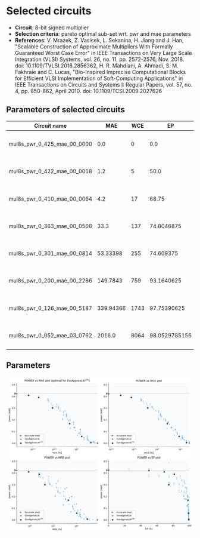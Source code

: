 
Selected circuits
===================
 - **Circuit**: 8-bit signed multiplier
 - **Selection criteria**: pareto optimal sub-set wrt. pwr and mae parameters
 - **References**: V. Mrazek, Z. Vasicek, L. Sekanina, H. Jiang and J. Han, "Scalable Construction of Approximate Multipliers With Formally Guaranteed Worst Case Error" in IEEE Transactions on Very Large Scale Integration (VLSI) Systems, vol. 26, no. 11, pp. 2572-2576, Nov. 2018. doi: 10.1109/TVLSI.2018.2856362, H. R. Mahdiani, A. Ahmadi, S. M. Fakhraie and C. Lucas, "Bio-Inspired Imprecise Computational Blocks for Efficient VLSI Implementation of Soft-Computing Applications" in IEEE Transactions on Circuits and Systems I: Regular Papers, vol. 57, no. 4, pp. 850-862, April 2010. doi: 10.1109/TCSI.2009.2027626


Parameters of selected circuits
----------------------------

| Circuit name | MAE | WCE | EP | MRE | Download |
| --- |  --- | --- | --- | --- | --- | 
| mul8s_pwr_0_425_mae_00_0000 | 0.0 | 0 | 0.0 | 0.0 |  [Verilog generic](mul8s_pwr_0_425_mae_00_0000_gen.v) [Verilog PDK45](mul8s_pwr_0_425_mae_00_0000_pdk45.v)  [C](mul8s_pwr_0_425_mae_00_0000.c) |
| mul8s_pwr_0_422_mae_00_0018 | 1.2 | 5 | 50.0 | 0.2751742102 |  [Verilog generic](mul8s_pwr_0_422_mae_00_0018_gen.v) [Verilog PDK45](mul8s_pwr_0_422_mae_00_0018_pdk45.v)  [C](mul8s_pwr_0_422_mae_00_0018.c) |
| mul8s_pwr_0_410_mae_00_0064 | 4.2 | 17 | 68.75 | 0.9023975799 |  [Verilog generic](mul8s_pwr_0_410_mae_00_0064_gen.v) [Verilog PDK45](mul8s_pwr_0_410_mae_00_0064_pdk45.v)  [C](mul8s_pwr_0_410_mae_00_0064.c) |
| mul8s_pwr_0_363_mae_00_0508 | 33.3 | 137 | 74.8046875 | 2.7338766725 |  [Verilog generic](mul8s_pwr_0_363_mae_00_0508_gen.v) [Verilog PDK45](mul8s_pwr_0_363_mae_00_0508_pdk45.v)  [C](mul8s_pwr_0_363_mae_00_0508.c) |
| mul8s_pwr_0_301_mae_00_0814 | 53.33398 | 255 | 74.609375 | 4.4119727217 |  [Verilog generic](mul8s_pwr_0_301_mae_00_0814_gen.v) [Verilog PDK45](mul8s_pwr_0_301_mae_00_0814_pdk45.v)  [C](mul8s_pwr_0_301_mae_00_0814.c) |
| mul8s_pwr_0_200_mae_00_2286 | 149.7843 | 759 | 93.1640625 | 12.2637692389 |  [Verilog generic](mul8s_pwr_0_200_mae_00_2286_gen.v) [Verilog PDK45](mul8s_pwr_0_200_mae_00_2286_pdk45.v)  [C](mul8s_pwr_0_200_mae_00_2286.c) |
| mul8s_pwr_0_126_mae_00_5187 | 339.94366 | 1743 | 97.75390625 | 27.4449954193 |  [Verilog generic](mul8s_pwr_0_126_mae_00_5187_gen.v) [Verilog PDK45](mul8s_pwr_0_126_mae_00_5187_pdk45.v)  [C](mul8s_pwr_0_126_mae_00_5187.c) |
| mul8s_pwr_0_052_mae_03_0762 | 2016.0 | 8064 | 98.0529785156 | 135.7731035 |  [Verilog generic](mul8s_pwr_0_052_mae_03_0762_gen.v) [Verilog PDK45](mul8s_pwr_0_052_mae_03_0762_pdk45.v)  [C](mul8s_pwr_0_052_mae_03_0762.c) |
    
Parameters
--------------
![Parameters figure](fig.png)
             